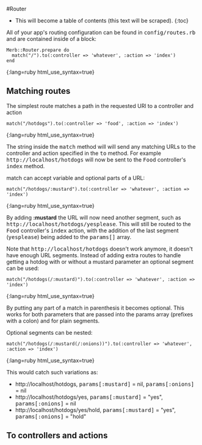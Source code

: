 #Router

* This will become a table of contents (this text will be scraped).
{:toc}

All of your app's routing configuration can be found in
<tt>config/routes.rb</tt> and are contained inside of a block:

    Merb::Router.prepare do
      match("/").to(:controller => 'whatever', :action => 'index')
    end
{:lang=ruby html_use_syntax=true}  

## Matching routes
The simplest route matches a path in the requested URl to a controller and action

    match("/hotdogs").to(:controller => 'food', :action => 'index')
{:lang=ruby html_use_syntax=true}

The string inside the <tt>match</tt> method will will send any matching URLs to
the controller and action specified in the <tt>to</tt> method. For example
<tt>http://localhost/hotdogs</tt> will now be sent to the <tt>Food</tt> controller's
<tt>index</tt> method.

match can accept variable and optional parts of a URL:

    match("/hotdogs/:mustard").to(:controller => 'whatever', :action => 'index')
{:lang=ruby html_use_syntax=true}

By adding **:mustard** the URL will now need another segment, such as <tt>http://localhost/hotdogs/yesplease</tt>.
This will still be routed to the <tt>Food</tt> controller's <tt>index</tt> action, with the addition
of the last segment (<tt>yesplease</tt>) being added to the <tt>params[]</tt> array.

Note that <tt>http://localhost/hotdogs</tt> doesn't work anymore, it doesn't have enough URL segments.
Instead of adding extra routes to handle getting a hotdog with or without a mustard parameter
an optional segment can be used:

    match("/hotdogs(/:mustard)").to(:controller => 'whatever', :action => 'index')
{:lang=ruby html_use_syntax=true}

By putting any part of a match in parenthesis it becomes optional. This works for both
parameters that are passed into the params array (prefixes with a colon) and for plain
segments.

Optional segments can be nested:

    match("/hotdogs(/:mustard(/:onions))").to(:controller => 'whatever', :action => 'index')
{:lang=ruby html_use_syntax=true}

This would catch such variations as:
- http://localhost/hotdogs, <tt>params[:mustard]</tt> = nil, <tt>params[:onions]</tt> = nil
- http://localhost/hotdogs/yes, <tt>params[:mustard]</tt> = "yes", <tt>params[:onions]</tt> = nil
- http://localhost/hotdogs/yes/hold, <tt>params[:mustard]</tt> = "yes", <tt>params[:onions]</tt> = "hold"

## To controllers and actions

